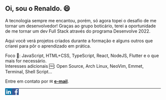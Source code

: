 <h2>Oi, sou o Renaldo. 😄</h2>

A tecnologia sempre me encantou, porém, só agora topei o desafio de me tornar um desenvolvedor!  Graças ao grupo boticário, terei a oportunidade de me tornar um dev Full Stack através do programa Desenvolve 2022.

Aqui você verá projetos criados durante a formação e alguns outros que criarei para pôr o aprendizado em prática.

Foco 🎯: JavaScript, HTML+CSS, TypeScript, React, NodeJS, Flutter e o que mais for necessário.<br>
Interesses adicionais 🆓: Open Source, Arch Linux, NeoVim, Emmet, Terminal, Shell Script...

Entre em contato por ✉ **<a href="mailto:eurenaldo@gmail.com">e-mail</a>**.

<p align="left"><a href="https://linkedin.com/in/xtenzq" target="blank"><img align="left" src="icons/linkedin.svg" alt="xtenzq" width="22px" /></a>
<a href="https://fb.com/nrusetski" target="blank"><img align="left" src="icons/facebook.svg" alt="xtenzq" width="22px" /></a>

---
